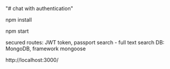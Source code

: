"# chat with authentication"

npm install

npm start

secured routes: JWT token, passport
search - full text search
DB: MongoDB, framework mongoose

 http://localhost:3000/
